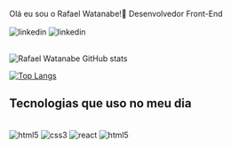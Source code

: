 Olá eu sou o  Rafael Watanabe!👋
Desenvolvedor Front-End
<div style="display: inline_block">
<img align="center" alt="linkedin" src="https://img.shields.io/badge/LinkedIn-0077B5?style=for-the-badge&logo=linkedin&logoColor=white" />
<img align="center" alt="linkedin" src="https://img.shields.io/badge/Gmail-D14836?style=for-the-badge&logo=gmail&logoColor=white" />
  </div>
  </br>

![Rafael Watanabe GitHub stats](https://github-readme-stats-alpha-ebon-83.vercel.app/api?username=RafaelWatanabe94&theme=blue-green&show_icons=true)

[![Top Langs](https://github-readme-stats-alpha-ebon-83.vercel.app/api/top-langs/?username=RafaelWatanabe94&langs_count=8&theme=blue-green)](https://github.com/RafaelWatanabe94/github-readme-stats)

<!---
RafaelWatanabe94/RafaelWatanabe94 is a ✨ special ✨ repository because its `README.md` (this file) appears on your GitHub profile.
You can click the Preview link to take a look at your changes.
--->
## Tecnologias que uso no meu dia
<div style="display: inline_block"><br/>
  <img align="center" alt="html5" src="https://img.shields.io/badge/HTML5-E34F26?style=for-the-badge&logo=html5&logoColor=white" />
  <img align="center" alt="css3" src="https://img.shields.io/badge/CSS3-1572B6?style=for-the-badge&logo=css3&logoColor=white" />
  <img align="center" alt="react" src="https://img.shields.io/badge/JavaScript-323330?style=for-the-badge&logo=javascript&logoColor=F7DF1E" />
  <img align="center" alt="html5" src="https://img.shields.io/badge/React-20232A?style=for-the-badge&logo=react&logoColor=61DAFB" />
  </div>
